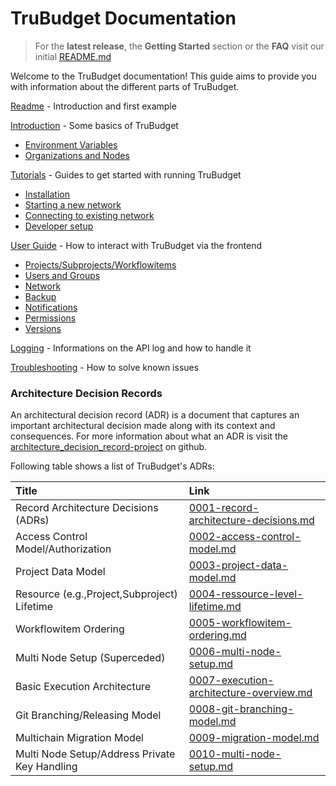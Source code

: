 # TruBudget Documentation

> For the **latest release**, the **Getting Started** section or the **FAQ** visit our initial [README.md](https://github.com/realChainLife/TruBudget/blob/master/README.md)

Welcome to the TruBudget documentation! This guide aims to provide you with information about the different parts of TruBudget.

[Readme](https://github.com/realChainLife/TruBudget/blob/master/README.md) - Introduction and first example

[Introduction](./Introduction.md) - Some basics of TruBudget

- [Environment Variables](./Introduction.md#environment-variables)
- [Organizations and Nodes](./Introduction.md#organizations-and-nodes-in-eep-portal)


[Tutorials](./tutorials) - Guides to get started with running TruBudget

- [Installation](./tutorials/installation/)
- [Starting a new network](./tutorials/create-new-network)
- [Connecting to existing network](./tutorials/connect-to-network)
- [Developer setup](./tutorials/contribute/Contributor-Guide.md)

[User Guide](./wiki/User-Guide/README.md) - How to interact with TruBudget via the frontend

- [Projects/Subprojects/Workflowitems](./wiki/User-Guide/Projects)
- [Users and Groups](./wiki/User-Guide/Users-Groups)
- [Network](./wiki/User-Guide/Network)
- [Backup](./wiki/User-Guide/Backup.md)
- [Notifications](./wiki/User-Guide/Notifications.md)
- [Permissions](./wiki/User-Guide/Permissions.md)
- [Versions](./wiki/User-Guide/Versions.md)

[Logging](./logging/README.md) - Informations on the API log and how to handle it

[Troubleshooting](./troubleshooting/README.md) - How to solve known issues 

### Architecture Decision Records

An architectural decision record (ADR) is a document that captures an important architectural decision made along with its context and consequences.
For more information about what an ADR is visit the [architecture_decision_record-project](https://github.com/joelparkerhenderson/architecture_decision_record) on github.

Following table shows a list of TruBudget's ADRs:

| Title                                         | Link                                                                                     |
| :-------------------------------------------- | :--------------------------------------------------------------------------------------- |
| Record Architecture Decisions (ADRs)          | [0001-record-architecture-decisions.md](adr/0001-record-architecture-decisions.md)       |
| Access Control Model/Authorization            | [0002-access-control-model.md](./adr/0002-access-control-model.md)                       |
| Project Data Model                            | [0003-project-data-model.md ](./adr/0003-project-data-model.md)                          |
| Resource (e.g.,Project,Subproject) Lifetime   | [0004-ressource-level-lifetime.md](./adr/0004-ressource-level-lifetime.md)               |
| Workflowitem Ordering                         | [0005-workflowitem-ordering.md](./adr/0005-workflowitem-ordering.md)                     |
| Multi Node Setup (Superceded)                 | [0006-multi-node-setup.md](./adr/0006-multi-node-setup.md)                               |
| Basic Execution Architecture                  | [0007-execution-architecture-overview.md](./adr/0007-execution-architecture-overview.md) |
| Git Branching/Releasing Model                 | [0008-git-branching-model.md](./adr/0008-git-branching-model.md)                         |
| Multichain Migration Model                    | [0009-migration-model.md](./adr/0009-migration-model.md)                                 |
| Multi Node Setup/Address Private Key Handling | [0010-multi-node-setup.md](./adr/0010-multi-node-setup.md)                               |
